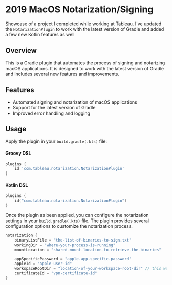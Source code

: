 # 2019 MacOS Notarization/Signing

Showcase of a project I completed while working at Tableau. I've updated 
the `NotarizationPlugin` to work with the latest version of Gradle and added a few new Kotlin features as well

## Overview

This is a Gradle plugin that automates the process of signing and notarizing macOS applications. It is designed to work with the latest version of Gradle and includes several new features and improvements.

## Features
- Automated signing and notarization of macOS applications
- Support for the latest version of Gradle
- Improved error handling and logging


## Usage
Apply the plugin in your `build.gradle(.kts)` file:
#### Groovy DSL
```groovy
plugins {
    id 'com.tableau.notarization.NotarizationPlugin'
}
```
#### Kotlin DSL
```kotlin
plugins {
    id("com.tableau.notarization.NotarizationPlugin")
}
```
Once the plugin as been applied, you can configure the notarization settings in your `build.gradle(.kts)` file. The plugin provides several configuration options to customize the notarization process.

```groovy
notarization {
    binaryListFile = "the-list-of-binaries-to-sign.txt"
    workingDir = "where-your-process-is-running"
    mountLocation = "shared-mount-location-to-retrieve-the-binaries"

    appSpecificPassword = "apple-app-specific-password"
    appleId = "apple-user-id"
    workspaceRootDir = "location-of-your-workspace-root-dir" // this was due to the size of the monolithic repo
    certificateId = "vpn-certificate-id"
}
```

